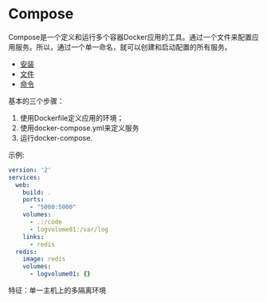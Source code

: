 # Compose

Compose是一个定义和运行多个容器Docker应用的工具。通过一个文件来配置应用服务。所以，通过一个单一命名，就可以创建和启动配置的所有服务。

* [安装](composean-zhuang.md)
* [文件](composeyml.md)
* [命令](composeming-ling.md)

基本的三个步骤：

1. 使用Dockerfile定义应用的环境；
2. 使用docker-compose.yml来定义服务
3. 运行docker-compose.

示例:

```yaml
version: '2'
services:
  web:
    build: .
    ports:
      - "5000:5000"
    volumes:
      - .:/code
      - logvolume01:/var/log
    links:
      - redis
  redis:
    image: redis
    volumes:
      - logvolume01: {}
```

特征：单一主机上的多隔离环境

